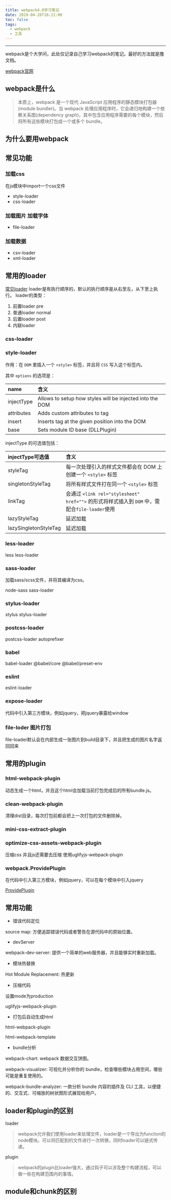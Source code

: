 ```yaml
---
title: webpack4.0学习笔记
date: 2019-04-26T16:21:00
toc: false
tags: 
  - webpack
  - 工具
---
```

----


webpack是个大学问，此处仅记录自己学习webpack的笔记。最好的方法就是撸文档。

[webpack官网](https://www.webpackjs.com/)

## webpack是什么

> 本质上，webpack 是一个现代 JavaScript 应用程序的静态模块打包器(module bundler)。当 webpack 处理应用程序时，它会递归地构建一个依赖关系图(dependency graph)，其中包含应用程序需要的每个模块，然后将所有这些模块打包成一个或多个 bundle。

## 为什么要用webpack


## 常见功能

### 加载css 

在js模块中import一个css文件

- style-loader
- css-loader

### 加载图片 加载字体

- file-loader

### 加载数据

- csv-loader
- xml-loader



## 常用的loader

[常见loader](https://www.webpackjs.com/loaders/)
loader是有执行顺序的，默认的执行顺序是从右至左，从下至上执行。
loader的类型：

1. 前置loader pre
2. 普通loader normal
3. 后置loader post
4. 内联loader

### css-loader

### style-loader

作用：在 `DOM` 里插入一个 `<style>` 标签，并且将 `CSS` 写入这个标签内。

其中 `options` 的选项是：

|name|含义|
|:---|:---|
|injectType|Allows to setup how styles will be injected into the DOM|
|attributes|Adds custom attributes to tag|
|insert|Inserts tag at the given position into the DOM|
|base|Sets module ID base (DLLPlugin)|


injectType 的可选值包括：

|injectType可选值|含义|
|:---|:---|
|styleTag|每一次处理引入的样式文件都会在 DOM 上创建一个 `<style>` 标签|
|singletonStyleTag|将所有样式文件打在同一个 `<style>` 标签|
|linkTag|会通过 `<link rel="stylesheet" href="">` 的形式将样式插入到 `DOM` 中，需配合`file-loader`使用|
|lazyStyleTag|延迟加载|
|lazySingletonStyleTag|延迟加载|

### less-loader

less less-loader

### sass-loader

加载sass/scss文件，并将其编译为css。

node-sass sass-loader

### stylus-loader

stylus stylus-loader

### postcss-loader

postcss-loader autoprefixer

### babel

babel-loader @babel/core @babel/preset-env

### eslint

eslint-loader 

### expose-loader

代码中引入第三方模块，例如jquery，把jquery暴露给window

### file-loder 图片打包

file-loader默认会在内部生成一张图片到build目录下，并且把生成的图片名字返回回来

## 常用的plugin

### html-webpack-plugin

动态生成一个html，并且这个html会加载当前打包完成后的所有bundle.js。

### clean-webpack-plugin

清理dist目录，每次打包前都会把上一次打包的文件删除掉。

### mini-css-extract-plugin

### optimize-css-assets-webpack-plugin

压缩css 并且js还需要去压缩 使用uglifyjs-webpack-plugin

### webpack.ProvidePlugin 

在代码中引入第三方模块，例如jquery，可以在每个模块中引入jquery

[ProvidePlugin](https://webpack.docschina.org/plugins/provide-plugin/)

## 常用功能

- 错误代码定位

source map: 方便追踪错误代码或者警告在源代码中的原始位置。

- devServer

webpack-dev-server: 提供一个简单的web服务器，并且能够实时重新加载。

- 模块热替换

Hot Module Replacement: 热更新

- 压缩代码

设置mode为production

uglifyjs-webpack-plugin

- 打包后自动生成html

html-webpack-plugin 

html-webpack-template

- bundle分析

webpack-chart: webpack 数据交互饼图。

webpack-visualizer: 可视化并分析你的 bundle，检查哪些模块占用空间，哪些可能是重复使用的。

webpack-bundle-analyzer: 一款分析 bundle 内容的插件及 CLI 工具，以便捷的、交互式、可缩放的树状图形式展现给用户。


## loader和plugin的区别

loader

>webpack允许我们使用loader来处理文件，loader是一个导出为function的node模块。可以将匹配到的文件进行一次转换，同时loader可以链式传递。

plugin 

> webpack的plugin比loader强大，通过钩子可以涉及整个构建流程，可以做一些在构建范围内的事情。

## module和chunk的区别